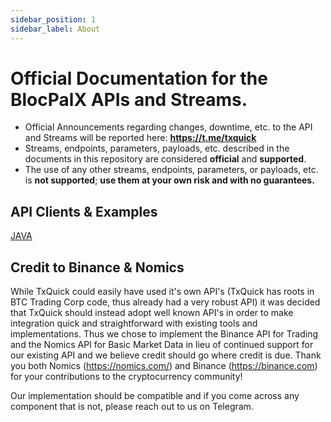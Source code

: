 ```yaml
---
sidebar_position: 1
sidebar_label: About
---
```


# Official Documentation for the BlocPalX APIs and Streams.
* Official Announcements regarding changes, downtime, etc. to the API and Streams will be reported here: **https://t.me/txquick**
* Streams, endpoints, parameters, payloads, etc. described in the documents in this repository are considered **official** and **supported**.
* The use of any other streams, endpoints, parameters, or payloads, etc. is **not supported**; **use them at your own risk and with no guarantees.**


API Clients & Examples 
------------
[JAVA](https://gitlab.com/txquick/txquick-api-java-client)

## Credit to Binance & Nomics

While TxQuick could easily have used it's own API's (TxQuick has roots in BTC Trading Corp code, thus already had a very robust
API) it was decided that TxQuick should instead adopt well known API's in order to make integration quick and straightforward with existing
tools and implementations. Thus we chose to implement the Binance API for Trading and the Nomics API for Basic Market Data in lieu of continued
support for our existing API and we believe credit should go where credit is due. Thank you both Nomics (https://nomics.com/) and Binance 
(https://binance.com) for your contributions to the cryptocurrency community!

Our implementation should be compatible and if you come across any component that is not, please reach out to us on Telegram.


